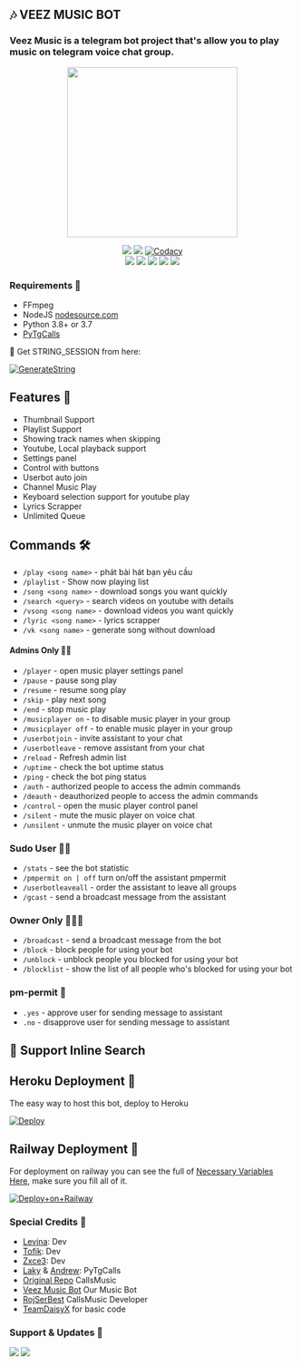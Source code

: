 <h2 align="centre">🎶 VEEZ MUSIC BOT</h2>

### Veez Music is a telegram bot project that's allow you to play music on telegram voice chat group.

<p align="center"><a href="https://t.me/VeezMusicBot"><img src="https://telegra.ph/file/8bf3d62837cb59c3f8e7f.png" width="300"></a></p>
<p align="center">
    <a href="https://www.python.org/" alt="made-with-python"> <img src="https://img.shields.io/badge/Made%20with-Python-black.svg?style=flat-square&logo=python&logoColor=blue&color=red" /></a>
    <a href="https://github.com/levina-lab/VeezMusic/graphs/commit-activity" alt="Maintenance"> <img src="https://img.shields.io/badge/Maintained%3F-yes-red.svg?style=flat-square" /></a>
    <a href="https://app.codacy.com/gh/levina-lab/VeezMusic/dashboard"> <img src="https://img.shields.io/codacy/grade/a723cb464d5a4d25be3152b5d71de82d?color=red&logo=codacy&style=flat-square" alt="Codacy" /></a><br>
    <a href="https://github.com/levina-lab/VeezMusic"> <img src="https://img.shields.io/github/repo-size/levina-lab/VeezMusic?color=red&logo=github&logoColor=blue&style=flat-square" /></a>
    <a href="https://github.com/levina-lab/VeezMusic/commits/main"> <img src="https://img.shields.io/github/last-commit/levina-lab/VeezMusic?color=red&logo=github&logoColor=blue&style=flat-square" /></a>
    <a href="https://github.com/levina-lab/VeezMusic/issues"> <img src="https://img.shields.io/github/issues/levina-lab/VeezMusic?color=red&logo=github&logoColor=blue&style=flat-square" /></a>
    <a href="https://github.com/levina-lab/VeezMusic/network/members"> <img src="https://img.shields.io/github/forks/levina-lab/VeezMusic?color=red&logo=github&logoColor=blue&style=flat-square" /></a>  
    <a href="https://github.com/levina-lab/VeezMusic/network/members"> <img src="https://img.shields.io/github/stars/levina-lab/VeezMusic?color=red&logo=github&logoColor=blue&style=flat-square" /></a>  
</p>

<h3>Requirements 📝</h3>

- FFmpeg
- NodeJS [nodesource.com](https://nodesource.com/)
- Python 3.8+ or 3.7
- [PyTgCalls](https://github.com/pytgcalls/pytgcalls)

🧪 Get STRING_SESSION from here:

[![GenerateString](https://img.shields.io/badge/repl.it-generateString-yellowgreen)](https://replit.com/@levinalab/StringSession#main.py)

## Features 🔮

- Thumbnail Support
- Playlist Support
- Showing track names when skipping
- Youtube, Local playback support
- Settings panel
- Control with buttons
- Userbot auto join
- Channel Music Play
- Keyboard selection support for youtube play
- Lyrics Scrapper
- Unlimited Queue

## Commands 🛠

- `/play <song name>` - phát bài hát bạn yêu cầu
- `/playlist` - Show now playing list
- `/song <song name>` - download songs you want quickly
- `/search <query>` - search videos on youtube with details
- `/vsong <song name>` - download videos you want quickly
- `/lyric <song name>` - lyrics scrapper
- `/vk <song name>` - generate song without download

#### Admins Only 👷‍♂️
- `/player` - open music player settings panel
- `/pause` - pause song play
- `/resume` - resume song play
- `/skip` - play next song
- `/end` - stop music play
- `/musicplayer on` - to disable music player in your group
- `/musicplayer off` - to enable music player in your group
- `/userbotjoin` - invite assistant to your chat
- `/userbotleave` - remove assistant from your chat
- `/reload` - Refresh admin list
- `/uptime` - check the bot uptime status
- `/ping` - check the bot ping status
- `/auth` - authorized people to access the admin commands
- `/deauth` - deauthorized people to access the admin commands
- `/control` - open the music player control panel
- `/silent` - mute the music player on voice chat
- `/unsilent` - unmute the music player on voice chat

### Sudo User 🧙‍♂️
- `/stats` - see the bot statistic
- `/pmpermit on | off` turn on/off the assistant pmpermit
- `/userbotleaveall` - order the assistant to leave all groups
- `/gcast` - send a broadcast message from the assistant

### Owner Only 👨🏻‍✈️
- `/broadcast` - send a broadcast message from the bot
- `/block` - block people for using your bot
- `/unblock` - unblock people you blocked for using your bot
- `/blocklist` - show the list of all people who's blocked for using your bot

### pm-permit 💬
- `.yes` - approve user for sending message to assistant
- `.no` - disapprove user for sending message to assistant

## 🔎 Support Inline Search

## Heroku Deployment 💜
The easy way to host this bot, deploy to Heroku

[![Deploy](https://www.herokucdn.com/deploy/button.svg)](https://heroku.com/deploy?template=https://github.com/levina-lab/veezmusic)

## Railway Deployment 🚄
For deployment on railway you can see the full of [Necessary Variables Here](https://github.com/levina-lab/VeezMusic/blob/main/example.env), make sure you fill all of it.

[![Deploy+on+Railway](https://railway.app/button.svg)](https://railway.app/new/template?template=https://github.com/levina-lab/VeezMusic&envs=SESSION_NAME,BOT_TOKEN,BOT_USERNAME,BOT_NAME,GROUP_SUPPORT,ASSISTANT_NAME,OWNER_NAME,OWNER_ID,DATABASE_URL,LOG_CHANNEL,BG_IMAGE,UPDATES_CHANNEL,API_ID,API_HASH,PMPERMIT,SUDO_USERS,DURATION_LIMIT,THUMB_IMG)

### Special Credits 💖
- [Levina](https://github.com/levina-lab): Dev
- [Tofik](https://github.com/tofikdn): Dev
- [Zxce3](https://github.com/Zxce3): Dev
- [Laky](https://github.com/Laky-64) & [Andrew](https://github.com/AndrewLaneX): PyTgCalls
- [Original Repo](https://github.com/callsmusic/callsmusic) CallsMusic
- [Veez Music Bot](https://t.me/veezmusicbot) Our Music Bot
- [RojSerBest](https://github.com/rojserbest) CallsMusic Developer
- [TeamDaisyX](https://github.com/TeamDaisyX) for basic code

### Support & Updates 🎑
<a href="https://t.me/VeezSupportGroup"><img src="https://img.shields.io/badge/Join-Group%20Support-blue.svg?style=for-the-badge&logo=Telegram"></a> <a href="https://t.me/levinachannel"><img src="https://img.shields.io/badge/Join-Updates%20Channel-blue.svg?style=for-the-badge&logo=Telegram"></a>
